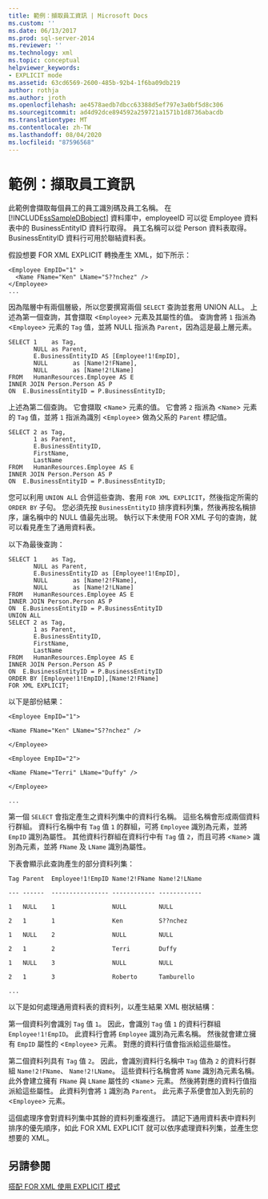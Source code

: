 ```yaml
---
title: 範例：擷取員工資訊 | Microsoft Docs
ms.custom: ''
ms.date: 06/13/2017
ms.prod: sql-server-2014
ms.reviewer: ''
ms.technology: xml
ms.topic: conceptual
helpviewer_keywords:
- EXPLICIT mode
ms.assetid: 63cd6569-2600-485b-92b4-1f6ba09db219
author: rothja
ms.author: jroth
ms.openlocfilehash: ae4578aedb7dbcc63388d5ef797e3a0bf5d8c306
ms.sourcegitcommit: ad4d92dce894592a259721a1571b1d8736abacdb
ms.translationtype: MT
ms.contentlocale: zh-TW
ms.lasthandoff: 08/04/2020
ms.locfileid: "87596568"
---
```

# <a name="example-retrieving-employee-information"></a>範例：擷取員工資訊
  此範例會擷取每個員工的員工識別碼及員工名稱。 在 [!INCLUDE[ssSampleDBobject](../../includes/sssampledbobject-md.md)] 資料庫中，employeeID 可以從 Employee 資料表中的 BusinessEntityID 資料行取得。 員工名稱可以從 Person 資料表取得。 BusinessEntityID 資料行可用於聯結資料表。  
  
 假設想要 FOR XML EXPLICIT 轉換產生 XML，如下所示：  
  
```  
<Employee EmpID="1" >  
  <Name FName="Ken" LName="S??nchez" />  
</Employee>  
...  
```  
  
 因為階層中有兩個層級，所以您要撰寫兩個 `SELECT` 查詢並套用 UNION ALL。 上述為第一個查詢，其會擷取 <`Employee`> 元素及其屬性的值。 查詢會將 `1` 指派為 <`Employee`> 元素的 `Tag` 值，並將 NULL 指派為 `Parent`，因為這是最上層元素。  
  
```  
SELECT 1    as Tag,  
       NULL as Parent,  
       E.BusinessEntityID AS [Employee!1!EmpID],  
       NULL       as [Name!2!FName],  
       NULL       as [Name!2!LName]  
FROM   HumanResources.Employee AS E  
INNER JOIN Person.Person AS P  
ON  E.BusinessEntityID = P.BusinessEntityID;  
```  
  
 上述為第二個查詢。 它會擷取 <`Name`> 元素的值。 它會將 `2` 指派為 <`Name`> 元素的 `Tag` 值，並將 `1` 指派為識別 <`Employee`> 做為父系的 `Parent` 標記值。  
  
```  
SELECT 2 as Tag,  
       1 as Parent,  
       E.BusinessEntityID,  
       FirstName,   
       LastName   
FROM   HumanResources.Employee AS E  
INNER JOIN Person.Person AS P  
ON  E.BusinessEntityID = P.BusinessEntityID;  
```  
  
 您可以利用 `UNION AL`L 合併這些查詢、套用 `FOR XML EXPLICIT`，然後指定所需的 `ORDER BY` 子句。 您必須先按 `BusinessEntityID` 排序資料列集，然後再按名稱排序，讓名稱中的 NULL 值最先出現。 執行以下未使用 FOR XML 子句的查詢，就可以看見產生了通用資料表。  
  
 以下為最後查詢：  
  
```  
SELECT 1    as Tag,  
       NULL as Parent,  
       E.BusinessEntityID as [Employee!1!EmpID],  
       NULL       as [Name!2!FName],  
       NULL       as [Name!2!LName]  
FROM   HumanResources.Employee AS E  
INNER JOIN Person.Person AS P  
ON  E.BusinessEntityID = P.BusinessEntityID  
UNION ALL  
SELECT 2 as Tag,  
       1 as Parent,  
       E.BusinessEntityID,  
       FirstName,   
       LastName   
FROM   HumanResources.Employee AS E  
INNER JOIN Person.Person AS P  
ON  E.BusinessEntityID = P.BusinessEntityID  
ORDER BY [Employee!1!EmpID],[Name!2!FName]  
FOR XML EXPLICIT;  
```  
  
 以下是部份結果：  
  
 `<Employee EmpID="1">`  
  
 `<Name FName="Ken" LName="S??nchez" />`  
  
 `</Employee>`  
  
 `<Employee EmpID="2">`  
  
 `<Name FName="Terri" LName="Duffy" />`  
  
 `</Employee>`  
  
 `...`  
  
 第一個 `SELECT` 會指定產生之資料列集中的資料行名稱。 這些名稱會形成兩個資料行群組。 資料行名稱中有 `Tag` 值 `1` 的群組，可將 `Employee` 識別為元素，並將 `EmpID` 識別為屬性。 其他資料行群組在資料行中有 `Tag` 值 `2`，而且可將 <`Name`> 識別為元素，並將 `FName` 及 `LName` 識別為屬性。  
  
 下表會顯示此查詢產生的部分資料列集：  
  
 `Tag Parent  Employee!1!EmpID Name!2!FName Name!2!LName`  
  
 `--- ------  ---------------- ------------ ------------`  
  
 `1   NULL    1                NULL         NULL`  
  
 `2   1       1                Ken          S??nchez`  
  
 `1   NULL    2                NULL         NULL`  
  
 `2   1       2                Terri        Duffy`  
  
 `1   NULL    3                NULL         NULL`  
  
 `2   1       3                Roberto      Tamburello`  
  
 `...`  
  
 以下是如何處理通用資料表的資料列，以產生結果 XML 樹狀結構：  
  
 第一個資料列會識別 `Tag` 值 `1`。 因此，會識別 `Tag` 值 `1` 的資料行群組 `Employee!1!EmpID`。 此資料行會將 `Employee` 識別為元素名稱。 然後就會建立擁有 `EmpID` 屬性的 <`Employee`> 元素。 對應的資料行值會指派給這些屬性。  
  
 第二個資料列具有 `Tag` 值 `2`。 因此，會識別資料行名稱中 `Tag` 值為 `2` 的資料行群組 `Name!2!FName`、 `Name!2!LName`。 這些資料行名稱會將 `Name` 識別為元素名稱。 此外會建立擁有 `FName` 與 `LName` 屬性的 <`Name`> 元素。 然後將對應的資料行值指派給這些屬性。 此資料列會將 `1` 識別為 `Parent`。 此元素子系便會加入到先前的 <`Employee`> 元素。  
  
 這個處理序會對資料列集中其餘的資料列重複進行。 請記下通用資料表中資料列排序的優先順序，如此 FOR XML EXPLICIT 就可以依序處理資料列集，並產生您想要的 XML。  
  
## <a name="see-also"></a>另請參閱  
 [搭配 FOR XML 使用 EXPLICIT 模式](use-explicit-mode-with-for-xml.md)  
  
  
